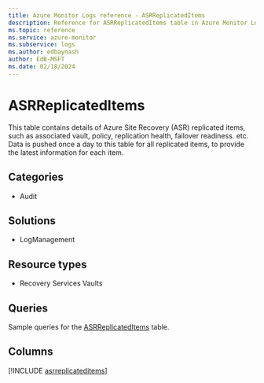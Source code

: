 ```yaml
---
title: Azure Monitor Logs reference - ASRReplicatedItems
description: Reference for ASRReplicatedItems table in Azure Monitor Logs.
ms.topic: reference
ms.service: azure-monitor
ms.subservice: logs
ms.author: edbaynash
author: EdB-MSFT
ms.date: 02/18/2024
---
```


# ASRReplicatedItems

This table contains details of Azure Site Recovery (ASR) replicated items, such as associated vault, policy, replication health, failover readiness. etc. Data is pushed once a day to this table for all replicated items, to provide the latest information for each item.


## Categories

- Audit

## Solutions

- LogManagement

## Resource types

- Recovery Services Vaults

## Queries

 Sample queries for the [ASRReplicatedItems](../queries/asrreplicateditems.md) table.


## Columns
  
[!INCLUDE [asrreplicateditems](.././tables/includes/asrreplicateditems-include.md)]
